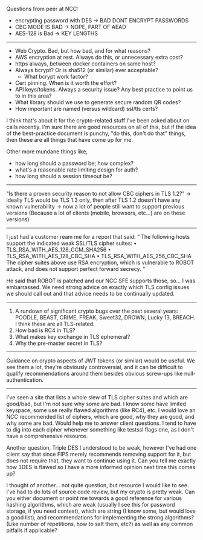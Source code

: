 Questions from peer at NCC:

- encrypting password with DES -> BAD DONT ENCRYPT PASSWORDS
- CBC MODE IS BAD -> NOPE, PART OF AEAD
- AES-128 is Bad -> KEY LENGTHS

---

- Web Crypto. Bad, but how bad, and for what reasons?
- AWS encryption at rest. Always do this, or unnecessary extra cost?
- https always, between docker containers on same host?
- Always bcrypt? Or is sha512 (or similar) ever acceptable?
  - What bcrypt work factor?
- Cert pinning. When is it worth the effort?
- API keys/tokens. Always a security issue? Any best practice to point us 
to in this area?
- What library should we use to generate secure random QR codes?
- How important are named (versus wildcard) ssl/tls certs?

I think that's about it for the crypto-related stuff I've been asked about 
on calls recently. I'm sure there are good resources on all of this, but 
if the idea of the best-practice document is punchy, "do this, don't do 
that" things, then these are all things that have come up for me.

Other more mundane things like,

- how long should a password be; how complex?
- what's a reasonable rate limiting design for auth?
- how long should a session timeout be?

---

"Is there a proven security reason to not allow CBC ciphers in TLS 1.2?"
    -> ideally TLS would be TLS 1.3 only, then after TLS 1.2 doesn't have any known vulnerability
    -> now a lot of people still want to support previous versions (Because a lot of clients (mobile, browsers, etc...) are on these versions)

---

I just had a customer ream me for a report that said:
“
The following hosts support the indicated weak SSL/TLS cipher suites:
•
TLS_RSA_WITH_AES_128_GCM_SHA256
•
TLS_RSA_WITH_AES_128_CBC_SHA
•
TLS_RSA_WITH_AES_256_CBC_SHA
The cipher suites above use RSA encryption, which is vulnerable to ROBOT attack, and does
not support perfect forward secrecy.
“

He said that ROBOT is patched and our NCC SFE supports those, so…  I was embarrassed. We need strong advice on exactly which TLS config issues we should call out and that advice needs to be continually updated.

---

1) A rundown of significant crypto bugs over the past several years: POODLE, BEAST, CRIME, FREAK, Sweet32, DROWN, Lucky 13, BREACH. I think these are all TLS-related.
2) How bad is RC4 in TLS?
3) What makes key exchange in TLS ephemeral?
4) Why the pre-master secret in TLS?

---

Guidance on crypto aspects of JWT tokens (or similar) would be useful. We see them a lot, they're obviously controversial, and it can be difficult to qualify recommendations around them besides obvious screw-ups like null-authentication.

---


I've seen a site that lists a whole slew of TLS cipher suites and which are good/bad, but I'm not sure why some are bad. I know some have limited keyspace, some use really flawed algorithms (like RC4), etc. I would love an NCC recommended list of ciphers, which are good, why they are good, and why some are bad. Would help me to answer client questions. I tend to have to dig into each cipher whenever something like testssl flags one, as I don't have a comprehensive resource.

Another question, Triple DES I understood to be weak, however I've had one client say that since FIPS merely recommends removing support for it, but does not require that, they want to continue using it. Can you tell me exactly how 3DES is flawed so I have a more informed opinion next time this comes up?

I thought of another... not quite question, but resource I would like to see. I've had to do lots of source code review, but my crypto is pretty weak. Can you either document or point me towards a good reference for various hashing algorithms, which are weak (usually I see this for password storage, if you need context), which are string (I know some, but would love a good list), and recommendations for implementing the strong algorithms? (Like number of repetitions, how to salt them, etc?) as well as any common pitfalls if applicable?